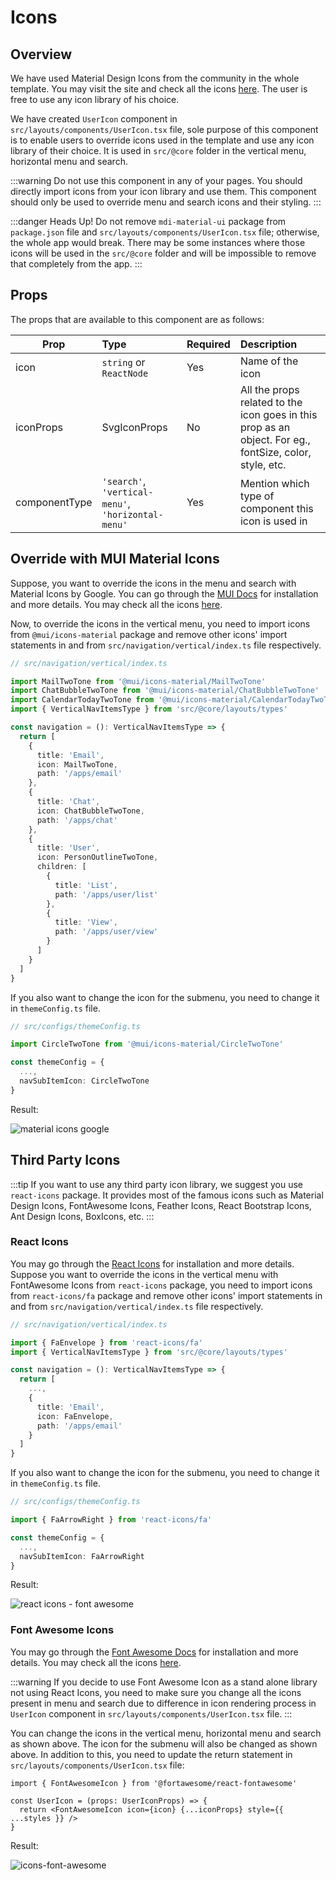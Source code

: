 # Icons

## Overview

We have used Material Design Icons from the community in the whole template. You may visit the site and check all the icons [here](https://materialdesignicons.com/). The user is free to use any icon library of his choice.

We have created `UserIcon` component in `src/layouts/components/UserIcon.tsx` file, sole purpose of this component is to enable users to override icons used in the template and use any icon library of their choice. It is used in `src/@core` folder in the vertical menu, horizontal menu and search.

:::warning
Do not use this component in any of your pages. You should directly import icons from your icon library and use them. This component should only be used to override menu and search icons and their styling.
:::

:::danger Heads Up!
Do not remove `mdi-material-ui` package from `package.json` file and `src/layouts/components/UserIcon.tsx` file; otherwise, the whole app would break. There may be some instances where those icons will be used in the `src/@core` folder and will be impossible to remove that completely from the app.
:::

## Props

The props that are available to this component are as follows:

| Prop          | Type                                               | Required | Description                                                                                             |
| ------------- | :------------------------------------------------- | :------- | :------------------------------------------------------------------------------------------------------ |
| icon          | `string` or `ReactNode`                            | Yes      | Name of the icon                                                                                        |
| iconProps     | SvgIconProps                                       | No       | All the props related to the icon goes in this prop as an object. For eg., fontSize, color, style, etc. |
| componentType | `'search'`, `'vertical-menu'`, `'horizontal-menu'` | Yes      | Mention which type of component this icon is used in                                                    |

## Override with MUI Material Icons

Suppose, you want to override the icons in the menu and search with Material Icons by Google. You can go through the [MUI Docs](https://mui.com/components/icons/) for installation and more details. You may check all the icons [here](https://mui.com/components/material-icons/).

Now, to override the icons in the vertical menu, you need to import icons from `@mui/icons-material` package and remove other icons' import statements in and from `src/navigation/vertical/index.ts` file respectively.

```ts
// src/navigation/vertical/index.ts

import MailTwoTone from '@mui/icons-material/MailTwoTone'
import ChatBubbleTwoTone from '@mui/icons-material/ChatBubbleTwoTone'
import CalendarTodayTwoTone from '@mui/icons-material/CalendarTodayTwoTone'
import { VerticalNavItemsType } from 'src/@core/layouts/types'

const navigation = (): VerticalNavItemsType => {
  return [
    {
      title: 'Email',
      icon: MailTwoTone,
      path: '/apps/email'
    },
    {
      title: 'Chat',
      icon: ChatBubbleTwoTone,
      path: '/apps/chat'
    },
    {
      title: 'User',
      icon: PersonOutlineTwoTone,
      children: [
        {
          title: 'List',
          path: '/apps/user/list'
        },
        {
          title: 'View',
          path: '/apps/user/view'
        }
      ]
    }
  ]
}
```

If you also want to change the icon for the submenu, you need to change it in `themeConfig.ts` file.

```ts
// src/configs/themeConfig.ts

import CircleTwoTone from '@mui/icons-material/CircleTwoTone'

const themeConfig = {
  ...,
  navSubItemIcon: CircleTwoTone
}
```

Result:

<img alt='material icons google' class='medium-zoom' :src="$withBase('/images/icons/icons-material-google.png')" />

## Third Party Icons

:::tip
If you want to use any third party icon library, we suggest you use `react-icons` package. It provides most of the famous icons such as Material Design Icons, FontAwesome Icons, Feather Icons, React Bootstrap Icons, Ant Design Icons, BoxIcons, etc.
:::

### React Icons

You may go through the [React Icons](https://www.npmjs.com/package/react-icons) for installation and more details. Suppose you want to override the icons in the vertical menu with FontAwesome Icons from `react-icons` package, you need to import icons from `react-icons/fa` package and remove other icons' import statements in and from `src/navigation/vertical/index.ts` file respectively.

```ts
// src/navigation/vertical/index.ts

import { FaEnvelope } from 'react-icons/fa'
import { VerticalNavItemsType } from 'src/@core/layouts/types'

const navigation = (): VerticalNavItemsType => {
  return [
    ...,
    {
      title: 'Email',
      icon: FaEnvelope,
      path: '/apps/email'
    }
  ]
}
```

If you also want to change the icon for the submenu, you need to change it in `themeConfig.ts` file.

```ts
// src/configs/themeConfig.ts

import { FaArrowRight } from 'react-icons/fa'

const themeConfig = {
  ...,
  navSubItemIcon: FaArrowRight
}
```

Result:

<img alt='react icons - font awesome' class='medium-zoom' :src="$withBase('/images/icons/icons-react-font-awesome.png')" />

### Font Awesome Icons

You may go through the [Font Awesome Docs](https://fontawesome.com/v5.15/how-to-use/on-the-web/using-with/react) for installation and more details. You may check all the icons [here](https://fontawesome.com/v5.15/icons).

:::warning
If you decide to use Font Awesome Icon as a stand alone library not using React Icons, you need to make sure you change all the icons present in menu and search due to difference in icon rendering process in `UserIcon` component in `src/layouts/components/UserIcon.tsx` file.
:::

You can change the icons in the vertical menu, horizontal menu and search as shown above. The icon for the submenu will also be changed as shown above. In addition to this, you need to update the return statement in `src/layouts/components/UserIcon.tsx` file:

```tsx
import { FontAwesomeIcon } from '@fortawesome/react-fontawesome'

const UserIcon = (props: UserIconProps) => {
  return <FontAwesomeIcon icon={icon} {...iconProps} style={{ ...styles }} />
}
```

Result:

<img alt='icons-font-awesome' class='medium-zoom' :src="$withBase('/images/icons/icons-font-awesome.png')" />
